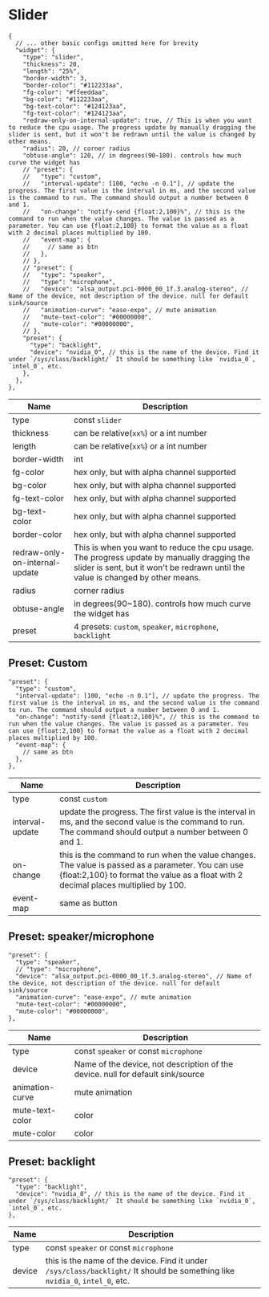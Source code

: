 # Slider

```jsonc
{
  // ... other basic configs omitted here for brevity
  "widget": {
    "type": "slider",
    "thickness": 20,
    "length": "25%",
    "border-width": 3,
    "border-color": "#112233aa",
    "fg-color": "#ffeeddaa",
    "bg-color": "#112233aa",
    "bg-text-color": "#124123aa",
    "fg-text-color": "#124123aa",
    "redraw-only-on-internal-update": true, // This is when you want to reduce the cpu usage. The progress update by manually dragging the slider is sent, but it won't be redrawn until the value is changed by other means.
    "radius": 20, // corner radius
    "obtuse-angle": 120, // in degrees(90~180). controls how much curve the widget has
    // "preset": {
    //   "type": "custom",
    //   "interval-update": [100, "echo -n 0.1"], // update the progress. The first value is the interval in ms, and the second value is the command to run. The command should output a number between 0 and 1.
    //   "on-change": "notify-send {float:2,100}%", // this is the command to run when the value changes. The value is passed as a parameter. You can use {float:2,100} to format the value as a float with 2 decimal places multiplied by 100.
    //   "event-map": {
    //     // same as btn
    //   },
    // },
    // "preset": {
    //   "type": "speaker",
    //   "type": "microphone",
    //   "device": "alsa_output.pci-0000_00_1f.3.analog-stereo", // Name of the device, not description of the device. null for default sink/source
    //   "animation-curve": "ease-expo", // mute animation
    //   "mute-text-color": "#00000000",
    //   "mute-color": "#00000000",
    // },
    "preset": {
      "type": "backlight",
      "device": "nvidia_0", // this is the name of the device. Find it under `/sys/class/backlight/` It should be something like `nvidia_0`, `intel_0`, etc.
    },
  },
},
```

| Name                           | Description                                                                                                                                                                    |
| ------------------------------ | ------------------------------------------------------------------------------------------------------------------------------------------------------------------------------ |
| type                           | const `slider`                                                                                                                                                                 |
| thickness                      | can be relative(`xx%`) or a int number                                                                                                                                         |
| length                         | can be relative(`xx%`) or a int number                                                                                                                                         |
| border-width                   | int                                                                                                                                                                            |
| fg-color                       | hex only, but with alpha channel supported                                                                                                                                     |
| bg-color                       | hex only, but with alpha channel supported                                                                                                                                     |
| fg-text-color                  | hex only, but with alpha channel supported                                                                                                                                     |
| bg-text-color                  | hex only, but with alpha channel supported                                                                                                                                     |
| border-color                   | hex only, but with alpha channel supported                                                                                                                                     |
| redraw-only-on-internal-update | This is when you want to reduce the cpu usage. The progress update by manually dragging the slider is sent, but it won't be redrawn until the value is changed by other means. |
| radius                         | corner radius                                                                                                                                                                  |
| obtuse-angle                   | in degrees(90~180). controls how much curve the widget has                                                                                                                     |
| preset                         | 4 presets: `custom`, `speaker`, `microphone`, `backlight`                                                                                                                      |

## Preset: Custom

```jsonc
"preset": {
  "type": "custom",
  "interval-update": [100, "echo -n 0.1"], // update the progress. The first value is the interval in ms, and the second value is the command to run. The command should output a number between 0 and 1.
  "on-change": "notify-send {float:2,100}%", // this is the command to run when the value changes. The value is passed as a parameter. You can use {float:2,100} to format the value as a float with 2 decimal places multiplied by 100.
  "event-map": {
    // same as btn
  },
},
```

| Name            | Description                                                                                                                                                                              |
| --------------- | ---------------------------------------------------------------------------------------------------------------------------------------------------------------------------------------- |
| type            | const `custom`                                                                                                                                                                           |
| interval-update | update the progress. The first value is the interval in ms, and the second value is the command to run. The command should output a number between 0 and 1.                              |
| on-change       | this is the command to run when the value changes. The value is passed as a parameter. You can use {float:2,100} to format the value as a float with 2 decimal places multiplied by 100. |
| event-map       | same as button                                                                                                                                                                           |

## Preset: speaker/microphone

```jsonc
"preset": {
  "type": "speaker",
  // "type": "microphone",
  "device": "alsa_output.pci-0000_00_1f.3.analog-stereo", // Name of the device, not description of the device. null for default sink/source
  "animation-curve": "ease-expo", // mute animation
  "mute-text-color": "#00000000",
  "mute-color": "#00000000",
},
```

| Name            | Description                                                                     |
| --------------- | ------------------------------------------------------------------------------- |
| type            | const `speaker` or const `microphone`                                           |
| device          | Name of the device, not description of the device. null for default sink/source |
| animation-curve | mute animation                                                                  |
| mute-text-color | color                                                                           |
| mute-color      | color                                                                           |

## Preset: backlight

```jsonc
"preset": {
  "type": "backlight",
  "device": "nvidia_0", // this is the name of the device. Find it under `/sys/class/backlight/` It should be something like `nvidia_0`, `intel_0`, etc.
},
```

| Name   | Description                                                                                                                   |
| ------ | ----------------------------------------------------------------------------------------------------------------------------- |
| type   | const `speaker` or const `microphone`                                                                                         |
| device | this is the name of the device. Find it under `/sys/class/backlight/` It should be something like `nvidia_0`, `intel_0`, etc. |
